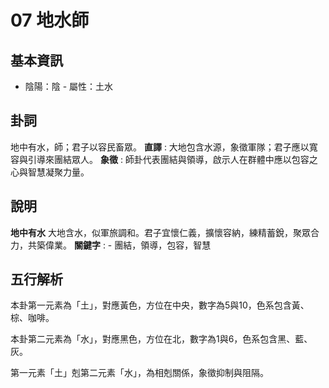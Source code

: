 # 07 地水師

## 基本資訊
- 陰陽：陰 - 屬性：土水 
## 卦詞
地中有水，師；君子以容民畜眾。
 **直譯** : 大地包含水源，象徵軍隊；君子應以寬容與引導來團結眾人。
 **象徵** : 師卦代表團結與領導，啟示人在群體中應以包容之心與智慧凝聚力量。
## 說明
**地中有水** 大地含水，似軍旅調和。君子宜懷仁義，擴懷容納，練精蓄銳，聚眾合力，共築偉業。
**關鍵字** : - 團結，領導，包容，智慧
## 五行解析
本卦第一元素為「土」，對應黃色，方位在中央，數字為5與10，色系包含黃、棕、咖啡。

本卦第二元素為「水」，對應黑色，方位在北，數字為1與6，色系包含黑、藍、灰。

第一元素「土」剋第二元素「水」，為相剋關係，象徵抑制與阻隔。

